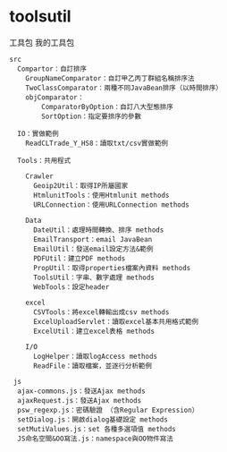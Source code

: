 # toolsutil
工具包
我的工具包

    src
      Compartor：自訂排序
        GroupNameComparator：自訂甲乙丙丁群組名稱排序法
        TwoClassComparator：兩種不同JavaBean排序（以時間排序）
        objComparator：
            ComparatorByOption：自訂八大型態排序
            SortOption：指定要排序的參數

      IO：實做範例
        ReadCLTrade_Y_HS8：讀取txt/csv實做範例

      Tools：共用程式
        
        Crawler
          Geoip2Util：取得IP所屬國家
          HtmlunitTools：使用Htmlunit methods
          URLConnection：使用URLConnection methods

        Data
          DateUtil：處理時間轉換、排序 methods
          EmailTransport：email JavaBean
          EmailUtil：發送email設定方法&範例
          PDFUtil：建立PDF methods
          PropUtil：取得properties檔案內資料 methods
          ToolsUtil：字串、數字處理 methods
          WebTools：設定header

        excel
          CSVTools：將excel轉輸出成csv methods
          ExcelUploadServlet：讀取excel基本共用格式範例
          ExcelUtil：建立excel表格 methods

        I/O
          LogHelper：讀取logAccess methods
          ReadFile：讀取檔案，並逐行分析範例

     js
      ajax-commons.js：發送Ajax methods
      ajaxRequest.js：發送Ajax methods
      psw_regexp.js：密碼驗證 （含Regular Expression）
      setDialog.js：開啟dialog基礎設定 methods
      setMutiValues.js：set 各種多選項值 methods
      JS命名空間&OO寫法.js：namespace與OO物件寫法
  
 
